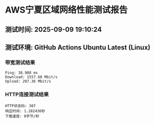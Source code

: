 # AWS宁夏区域网络性能测试报告
## 测试时间: 2025-09-09 19:10:24
## 测试环境: GitHub Actions Ubuntu Latest (Linux)

### 带宽测试结果
```
Ping: 38.908 ms
Download: 1557.60 Mbit/s
Upload: 207.36 Mbit/s
```

### HTTP连接测试结果
```
HTTP状态码: 307
响应时间: 1.282436秒
下载速度: 0字节/秒
```

